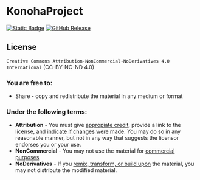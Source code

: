 # KonohaProject

[![Static Badge](https://img.shields.io/badge/CC_BY--NC--ND_4.0-blue?style=for-the-badge&color=gray)](https://creativecommons.org/licenses/by-nc-nd/4.0/deed.en) [![GitHub Release](https://img.shields.io/github/v/release/diegowh/konohaproject?style=for-the-badge)](https://github.com/diegowh/konohaproject/releases/latest)

## License

`Creative Commons Attribution-NonCommercial-NoDerivatives 4.0 International` (CC-BY-NC-ND 4.0)

### You are free to:
  - Share - copy and redistribute the material in any medium or format
### Under the following terms:
  - **Attribution** - You must give [appropiate credit](https://creativecommons.org/licenses/by-nc-nd/4.0/deed.en#ref-appropriate-credit), provide a link to the license, and [indicate if changes were made](https://creativecommons.org/licenses/by-nc-nd/4.0/deed.en#ref-indicate-changes). You may do so in any reasonable manner, but not in any way that suggests the licensor endorses you or your use.
  - **NonCommercial** - You may not use the material for [commercial purposes](https://creativecommons.org/licenses/by-nc-nd/4.0/deed.en#ref-commercial-purposes)
  - **NoDerivatives** - If you [remix, transform, or build upon](https://creativecommons.org/licenses/by-nc-nd/4.0/deed.en#ref-some-kinds-of-mods) the material, you may not distribute the modified material.
  

